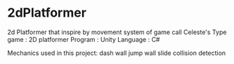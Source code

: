 # 2dPlatformer
2d Platformer that inspire by movement system of game call Celeste's
	Type game : 2D platformer
	Program : Unity
	Language : C#

Mechanics used in this project: 
     dash
     wall jump
     wall slide
     collision detection
